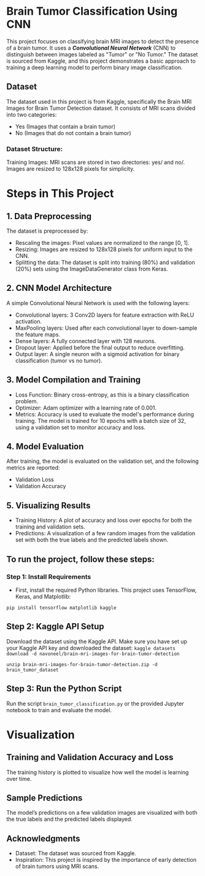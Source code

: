# Brain Tumor Classification Using CNN
This project focuses on classifying brain MRI images to detect the presence of a brain tumor. It uses a **_Convolutional Neural Network_** (CNN) to distinguish between images labeled as "Tumor" or "No Tumor." The dataset is sourced from Kaggle, and this project demonstrates a basic approach to training a deep learning model to perform binary image classification.

## Dataset
The dataset used in this project is from Kaggle, specifically the Brain MRI Images for Brain Tumor Detection dataset. It consists of MRI scans divided into two categories:

- Yes (Images that contain a brain tumor)
- No (Images that do not contain a brain tumor)

### Dataset Structure:
Training Images: MRI scans are stored in two directories: yes/ and no/.
Images are resized to 128x128 pixels for simplicity.

# Steps in This Project
## 1. Data Preprocessing
The dataset is preprocessed by:

- Rescaling the images: Pixel values are normalized to the range [0, 1].
- Resizing: Images are resized to 128x128 pixels for uniform input to the CNN.
- Splitting the data: The dataset is split into training (80%) and validation (20%) sets using the ImageDataGenerator class from Keras.
## 2. CNN Model Architecture
A simple Convolutional Neural Network is used with the following layers:

- Convolutional layers: 3 Conv2D layers for feature extraction with ReLU activation.
- MaxPooling layers: Used after each convolutional layer to down-sample the feature maps.
- Dense layers: A fully connected layer with 128 neurons.
- Dropout layer: Applied before the final output to reduce overfitting.
- Output layer: A single neuron with a sigmoid activation for binary classification (tumor vs no tumor).
## 3. Model Compilation and Training
- Loss Function: Binary cross-entropy, as this is a binary classification problem.
- Optimizer: Adam optimizer with a learning rate of 0.001.
- Metrics: Accuracy is used to evaluate the model's performance during training.
The model is trained for 10 epochs with a batch size of 32, using a validation set to monitor accuracy and loss.

## 4. Model Evaluation
After training, the model is evaluated on the validation set, and the following metrics are reported:

- Validation Loss
- Validation Accuracy
## 5. Visualizing Results
- Training History: A plot of accuracy and loss over epochs for both the training and validation sets.
- Predictions: A visualization of a few random images from the validation set with both the true labels and the predicted labels shown.

## To run the project, follow these steps:
### Step 1: Install Requirements
- First, install the required Python libraries. This project uses TensorFlow, Keras, and Matplotlib:

`pip install tensorflow matplotlib kaggle`
## Step 2: Kaggle API Setup
Download the dataset using the Kaggle API. Make sure you have set up your Kaggle API key and downloaded the dataset:
`kaggle datasets download -d navoneel/brain-mri-images-for-brain-tumor-detection`

`unzip brain-mri-images-for-brain-tumor-detection.zip -d brain_tumor_dataset`
## Step 3: Run the Python Script
Run the script `brain_tumor_classification.py` or the provided Jupyter notebook to train and evaluate the model.

# Visualization
## Training and Validation Accuracy and Loss
The training history is plotted to visualize how well the model is learning over time.

## Sample Predictions
The model’s predictions on a few validation images are visualized with both the true labels and the predicted labels displayed.

## Acknowledgments
- Dataset: The dataset was sourced from Kaggle.
- Inspiration: This project is inspired by the importance of early detection of brain tumors using MRI scans.
